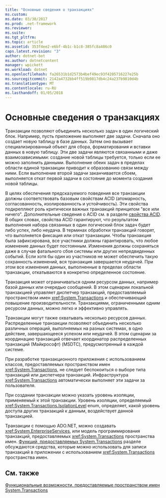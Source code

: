 ```yaml
---
title: "Основные сведения о транзакциях"
ms.custom: 
ms.date: 03/30/2017
ms.prod: .net-framework
ms.reviewer: 
ms.suite: 
ms.tgt_pltfrm: 
ms.topic: article
ms.assetid: 353f4ee2-e6bf-4b1c-b1c8-385fc8a486c0
caps.latest.revision: "3"
author: dotnet-bot
ms.author: dotnetcontent
manager: wpickett
ms.workload: dotnet
ms.openlocfilehash: fa26531b1d2573b4bef49ec93f4205716227e25b
ms.sourcegitcommit: 2142a4732bb4ff519b9817db4c24a237b9810d4b
ms.translationtype: MT
ms.contentlocale: ru-RU
ms.lasthandoff: 01/05/2018
---
```

# <a name="transaction-fundamentals"></a>Основные сведения о транзакциях
Транзакции позволяют объединить несколько задач в один логический блок. Например, пусть приложение выполняет две задачи. Сначала оно создает новую таблицу в базе данных. Затем оно вызывает специализированный объект для сбора, форматирования и вставки данных в новую таблицу. Эти две задачи являются связанными и даже взаимозависимыми: создание новой таблицы требуется, только если ее можно заполнить данными. Выполнение обеих задач в пределах области единой транзакции приводит к образованию связи между ними. Если выполнение второй задачи заканчивается сбоем, выполняется откат первой задачи в состояние до момента создания новой таблицы.  
  
 В целях обеспечения предсказуемого поведения все транзакции должны соответствовать базовым свойствам ACID (атомарность, согласованность, изолированность и устойчивость). Эти свойства подкрепляют роль критически важных транзакций принципом "все или ничего". Дополнительные сведения о ACID см. в разделе [свойства ACID](http://go.microsoft.com/fwlink/?LinkId=98791). В общих словах, свойства ACID гарантируют, что результатом выполнения набора связанных в один логический блок задач будет либо успех, либо неудача. В терминах обработки транзакций говорят, что выполняется фиксация или откат транзакции. Чтобы транзакция была зафиксирована, все участники должны гарантировать, что любое изменение данных будет постоянным. Изменения должны сохраняться даже в случае фатального сбоя системы или других непредвиденных событий. Если хотя бы один из участников не может обеспечить такую сохранность изменений, вся транзакция завершается неудачей. При этом все изменения данных, выполненные в пределах области транзакции, откатываются в конкретно определенное состояние.  
  
 Транзакция может ограничиваться одним ресурсом данных, например базой данных или очередью сообщений. В этом сценарии локальной транзакцией управляет диспетчер транзакций, предоставляемый пространством имен <xref:System.Transactions> и обеспечивающий повышение производительности. Транзакциями, ограниченными одним ресурсом данных, можно легко и эффективно управлять.  
  
 Транзакции могут также охватывать несколько ресурсов данных. Распределенные транзакции позволяют объединить несколько различных операций, выполняемых на разных системах, в одно действие, завершающееся успехом или неудачей. В этом сценарии за координацию транзакций отвечает координатор распределенных транзакций (Майкрософт) (MSDTC), предусмотренный в каждой системе.  
  
 При разработке транзакционного приложения с использованием классов, предоставляемых пространством имен <xref:System.Transactions>, не следует беспокоиться о выборе типа транзакций или диспетчера транзакций. Инфраструктура <xref:System.Transactions> автоматически выполняет эти задачи за пользователя.  
  
 При создании транзакции можно указать уровень изоляции, применяемый к этой транзакции. Уровень изоляции, определяемый <xref:System.Transactions.IsolationLevel> enum, определяет, какой уровень доступа других транзакций к данным, воздействует данной транзакцией.  
  
 Транзакции с помощью ADO.NET, можно создавать <xref:System.EnterpriseServices>, или модель программирования транзакций, предоставляемых <xref:System.Transactions> пространства имен. [Функций, предоставляемых System.Transactions](../../../../docs/framework/data/transactions/features-provided-by-system-transactions.md) разделе обсуждаются средства, которые можно использовать для записи транзакций в приложении с использованием <xref:System.Transactions> пространства имен.  
  
## <a name="see-also"></a>См. также  
 [Функциональные возможности, предоставляемые пространством имен System.Transactions](../../../../docs/framework/data/transactions/features-provided-by-system-transactions.md)
